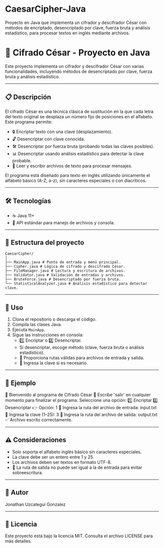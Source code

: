 # CaesarCipher-Java
Proyecto en Java que implementa un cifrador y descifrador César con métodos de encriptado, desencriptado por clave, fuerza bruta y análisis estadístico, para procesar textos en inglés mediante archivos.

# 🔐 Cifrado César - Proyecto en Java

Este proyecto implementa un cifrador y descifrador César con varias funcionalidades, incluyendo métodos de desencriptado por clave, fuerza bruta y análisis estadístico.

---

## 📋 Descripción

El cifrado César es una técnica clásica de sustitución en la que cada letra del texto original se desplaza un número fijo de posiciones en el alfabeto. Este programa permite:

- 🔒 Encriptar texto con una clave (desplazamiento).
- 🔓 Desencriptar con clave conocida.
- 🛠️ Desencriptar por fuerza bruta (probando todas las claves posibles).
- 📊 Desencriptar usando análisis estadístico para detectar la clave probable.
- 📂 Leer y escribir archivos de texto para procesar mensajes.

El programa está diseñado para texto en inglés utilizando únicamente el alfabeto básico (A-Z, a-z), sin caracteres especiales o con diacríticos.

---

## 🛠️ Tecnologías

- ☕ Java 11+
- 📁 API estándar para manejo de archivos y consola.

---

## 📂 Estructura del proyecto

```
CaesarCipher/
│
├── MainApp.java # Punto de entrada y menú principal.
├── Cipher.java # Lógica de cifrado y descifrado César.
├── FileManager.java # Lectura y escritura de archivos.
├── Validator.java # Validación de entradas y archivos.
├── BruteForce.java # Desencriptado por fuerza bruta.
└── StatisticalAnalyzer.java # Análisis estadístico para detectar clave.
```

---

## 🚀 Uso

1. Clona el repositorio o descarga el código.
2. Compila las clases Java.
3. Ejecuta `MainApp`.
4. Sigue las instrucciones en consola:
   - 1️⃣ Encriptar o 2️⃣ Desencriptar.
   - Si desencriptar, escoge método (clave, fuerza bruta o análisis estadístico).
   - 📂 Proporciona rutas válidas para archivos de entrada y salida.
   - 🔢 Ingresa la clave si es necesario.

---

## 📖 Ejemplo

🔐 Bienvenido al programa de Cifrado César 🔐
Escribe 'salir' en cualquier momento para finalizar el programa.
Seleccione una opción:
1️⃣ Encriptar
2️⃣ Desencriptar
👉 Opción: 1
📂 Ingresa la ruta del archivo de entrada: input.txt
🔢 Ingresa la clave (1–25): 3
📄 Ingresa la ruta del archivo de salida: output.txt
✅ Archivo escrito correctamente.


---

## ⚠️ Consideraciones

- Solo soporta el alfabeto inglés básico sin caracteres especiales.
- La clave debe ser un entero entre 1 y 25.
- Los archivos deben ser textos en formato UTF-8.
- 📁 La ruta de salida no puede ser igual a la de entrada para evitar sobreescritura.

---

## 👤 Autor

Jonathan Uzcategui Gonzalez

---

## 📄 Licencia

Este proyecto está bajo la licencia MIT. Consulta el archivo LICENSE para más detalles.
